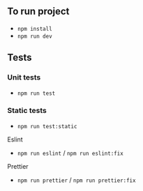 ## To run project

- `npm install`
- `npm run dev`

## Tests

### Unit tests

- `npm run test`

### Static tests

- `npm run test:static`

Eslint

- `npm run eslint` / `npm run eslint:fix`

Prettier

- `npm run prettier` / `npm run prettier:fix`
